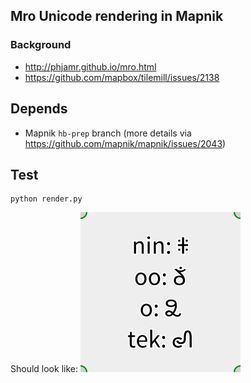 ## Mro Unicode rendering in Mapnik

### Background

 - http://phjamr.github.io/mro.html
 - https://github.com/mapbox/tilemill/issues/2138

## Depends

 - Mapnik `hb-prep` branch (more details via https://github.com/mapnik/mapnik/issues/2043)

## Test

    python render.py

Should look like: ![](image.png)